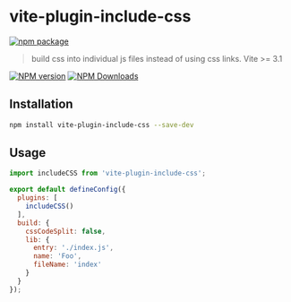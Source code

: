 # vite-plugin-include-css

[![npm package](https://nodei.co/npm/vite-plugin-include-css.png?downloads=true&downloadRank=true&stars=true)](https://www.npmjs.com/package/vite-plugin-include-css)

> build css into individual js files instead of using css links. Vite >= 3.1

[![NPM version](https://img.shields.io/npm/v/vite-plugin-include-css.svg?style=flat)](https://npmjs.org/package/vite-plugin-include-css)
[![NPM Downloads](https://img.shields.io/npm/dm/vite-plugin-include-css.svg?style=flat)](https://npmjs.org/package/vite-plugin-include-css)

## Installation

```bash
npm install vite-plugin-include-css --save-dev
```

## Usage

```js
import includeCSS from 'vite-plugin-include-css';

export default defineConfig({
  plugins: [
    includeCSS()
  ],
  build: {
    cssCodeSplit: false,
    lib: {
      entry: './index.js',
      name: 'Foo',
      fileName: 'index'
    }
  }
});
```
